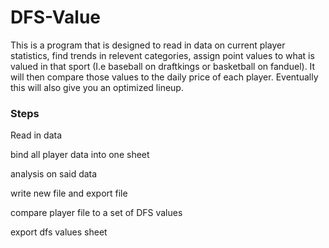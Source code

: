 # DFS-Value

This is a program that is designed to read in data on current player statistics, find trends in relevent categories, assign point values to what is valued in that sport (I.e baseball on draftkings or basketball on fanduel). It will then compare those values to the daily price of each player. Eventually this will also give you an optimized lineup. 


### Steps
 Read in data

 bind all player data into one sheet

 analysis on said data

 write new file and export file

 compare player file to a set of DFS values

 export dfs values sheet
